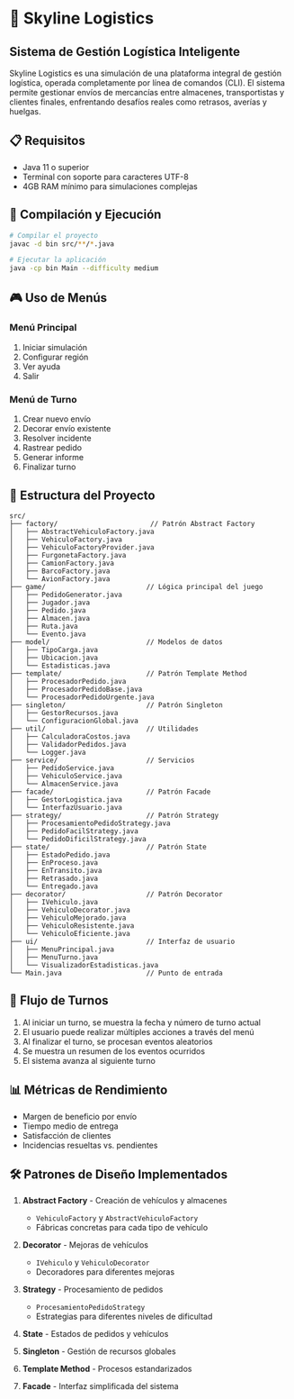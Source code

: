 # 🚚 Skyline Logistics

## Sistema de Gestión Logística Inteligente

Skyline Logistics es una simulación de una plataforma integral de gestión logística, operada completamente por línea de comandos (CLI). El sistema permite gestionar envíos de mercancías entre almacenes, transportistas y clientes finales, enfrentando desafíos reales como retrasos, averías y huelgas.

## 📋 Requisitos

- Java 11 o superior
- Terminal con soporte para caracteres UTF-8
- 4GB RAM mínimo para simulaciones complejas

## 🚀 Compilación y Ejecución

```bash
# Compilar el proyecto
javac -d bin src/**/*.java

# Ejecutar la aplicación
java -cp bin Main --difficulty medium
```

## 🎮 Uso de Menús

### Menú Principal
1. Iniciar simulación
2. Configurar región
3. Ver ayuda
4. Salir

### Menú de Turno
1. Crear nuevo envío
2. Decorar envío existente
3. Resolver incidente
4. Rastrear pedido
5. Generar informe
6. Finalizar turno

## 📁 Estructura del Proyecto

```
src/
├── factory/                       // Patrón Abstract Factory
│   ├── AbstractVehiculoFactory.java
│   ├── VehiculoFactory.java
│   ├── VehiculoFactoryProvider.java
│   ├── FurgonetaFactory.java
│   ├── CamionFactory.java
│   ├── BarcoFactory.java
│   └── AvionFactory.java
├── game/                         // Lógica principal del juego
│   ├── PedidoGenerator.java
│   ├── Jugador.java
│   ├── Pedido.java
│   ├── Almacen.java
│   ├── Ruta.java
│   └── Evento.java
├── model/                        // Modelos de datos
│   ├── TipoCarga.java
│   ├── Ubicacion.java
│   └── Estadisticas.java
├── template/                     // Patrón Template Method
│   ├── ProcesadorPedido.java
│   ├── ProcesadorPedidoBase.java
│   └── ProcesadorPedidoUrgente.java
├── singleton/                    // Patrón Singleton
│   ├── GestorRecursos.java
│   └── ConfiguracionGlobal.java
├── util/                         // Utilidades
│   ├── CalculadoraCostos.java
│   ├── ValidadorPedidos.java
│   └── Logger.java
├── service/                      // Servicios
│   ├── PedidoService.java
│   ├── VehiculoService.java
│   └── AlmacenService.java
├── facade/                       // Patrón Facade
│   ├── GestorLogistica.java
│   └── InterfazUsuario.java
├── strategy/                     // Patrón Strategy
│   ├── ProcesamientoPedidoStrategy.java
│   ├── PedidoFacilStrategy.java
│   └── PedidoDificilStrategy.java
├── state/                        // Patrón State
│   ├── EstadoPedido.java
│   ├── EnProceso.java
│   ├── EnTransito.java
│   ├── Retrasado.java
│   └── Entregado.java
├── decorator/                    // Patrón Decorator
│   ├── IVehiculo.java
│   ├── VehiculoDecorator.java
│   ├── VehiculoMejorado.java
│   ├── VehiculoResistente.java
│   └── VehiculoEficiente.java
├── ui/                           // Interfaz de usuario
│   ├── MenuPrincipal.java
│   ├── MenuTurno.java
│   └── VisualizadorEstadisticas.java
└── Main.java                     // Punto de entrada
```

## 🔄 Flujo de Turnos

1. Al iniciar un turno, se muestra la fecha y número de turno actual
2. El usuario puede realizar múltiples acciones a través del menú
3. Al finalizar el turno, se procesan eventos aleatorios
4. Se muestra un resumen de los eventos ocurridos
5. El sistema avanza al siguiente turno

## 📊 Métricas de Rendimiento

- Margen de beneficio por envío
- Tiempo medio de entrega
- Satisfacción de clientes
- Incidencias resueltas vs. pendientes

## 🛠️ Patrones de Diseño Implementados

1. **Abstract Factory** - Creación de vehículos y almacenes
   - `VehiculoFactory` y `AbstractVehiculoFactory`
   - Fábricas concretas para cada tipo de vehículo

2. **Decorator** - Mejoras de vehículos
   - `IVehiculo` y `VehiculoDecorator`
   - Decoradores para diferentes mejoras

3. **Strategy** - Procesamiento de pedidos
   - `ProcesamientoPedidoStrategy`
   - Estrategias para diferentes niveles de dificultad

4. **State** - Estados de pedidos y vehículos

5. **Singleton** - Gestión de recursos globales

6. **Template Method** - Procesos estandarizados

7. **Facade** - Interfaz simplificada del sistema 